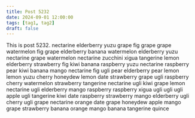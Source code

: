 ```yaml
---
title: Post 5232
date: 2024-09-01 12:00:00
tags: [tag1, tag2]
draft: false
---
```

This is post 5232.
nectarine
elderberry
yuzu
grape
fig
grape
grape
watermelon
fig
grape
elderberry
banana
watermelon
elderberry
yuzu
nectarine
grape
watermelon
nectarine
zucchini
xigua
tangerine
lemon
elderberry
strawberry
fig
kiwi
banana
raspberry
yuzu
nectarine
raspberry
pear
kiwi
banana
mango
nectarine
fig
ugli
pear
elderberry
pear
lemon
lemon
yuzu
cherry
honeydew
lemon
date
strawberry
grape
ugli
raspberry
cherry
watermelon
strawberry
tangerine
nectarine
ugli
kiwi
grape
lemon
nectarine
ugli
elderberry
mango
raspberry
raspberry
xigua
ugli
ugli
ugli
apple
ugli
tangerine
kiwi
date
raspberry
strawberry
mango
elderberry
ugli
cherry
ugli
grape
nectarine
orange
date
grape
honeydew
apple
mango
grape
strawberry
banana
orange
mango
banana
tangerine
quince
